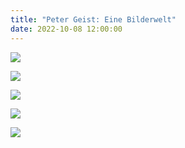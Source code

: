 ```yaml
---
title: "Peter Geist: Eine Bilderwelt"
date: 2022-10-08 12:00:00
---
```


![](/img/2022-10-08-peter-geist-eine-bilderwelt/peter-geist-eine-bilder-welt-plakat.jpg)

![](/img/2022-10-08-peter-geist-eine-bilderwelt/01.jpg)

![](/img/2022-10-08-peter-geist-eine-bilderwelt/02.jpg)

![](/img/2022-10-08-peter-geist-eine-bilderwelt/03.jpg)

![](/img/2022-10-08-peter-geist-eine-bilderwelt/04.jpg)
